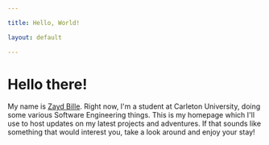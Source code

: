 ```yaml
---

title: Hello, World!

layout: default

---
```




# Hello there!



My name is [Zayd Bille](https://twitter.com/SilverHeroK). Right now, I'm a student at Carleton University, doing some various Software Engineering things. This is my homepage which I'll use to host updates on my latest projects and adventures. If that sounds like something that would interest you, take a look around and enjoy your stay!
